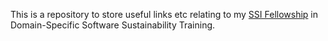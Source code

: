 This is a repository to store useful links etc relating to my [SSI Fellowship](https://software.ac.uk/programmes-and-events/fellowship-programme) in Domain-Specific Software Sustainability Training.
